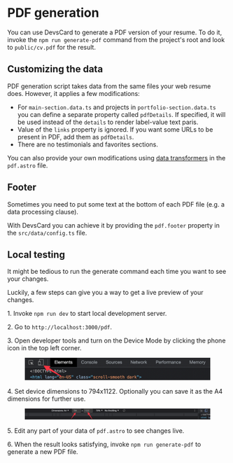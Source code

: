 # PDF generation

You can use DevsCard to generate a PDF version of your resume.
To do it, invoke the `npm run generate-pdf` command from the project's root and look to `public/cv.pdf` for the result.

## Customizing the data

PDF generation script takes data from the same files your web resume does. However, it applies a few modifications:

- For `main-section.data.ts` and projects in `portfolio-section.data.ts` you can define a separate property called `pdfDetails`. If specified, it will be used instead of the `details` to render label-value text paris.
- Value of the `links` property is ignored. If you want some URLs to be present in PDF, add them as `pdfDetails`.
- There are no testimonials and favorites sections.

You can also provide your own modifications using [data transformers](./data-transformation.md) in the `pdf.astro` file.

## Footer

Sometimes you need to put some text at the bottom of each PDF file (e.g. a data processing clause).

With DevsCard you can achieve it by providing the `pdf.footer` property in the `src/data/config.ts` file.

## Local testing

It might be tedious to run the generate command each time you want to see your changes.

Luckily, a few steps can give you a way to get a live preview of your changes.

1\. Invoke `npm run dev` to start local development server.

2\. Go to `http://localhost:3000/pdf`.

3\. Open developer tools and turn on the Device Mode by clicking the phone icon in the top left corner.

<figure><img src=".gitbook/assets/device-mode.png" alt=""><figcaption></figcaption></figure>

4\. Set device dimensions to 794x1122. Optionally you can save it as the A4 dimensions for further use.

<figure><img src=".gitbook/assets/device-dimensions.png" alt=""><figcaption></figcaption></figure>

5\. Edit any part of your data of `pdf.astro` to see changes live.

6\. When the result looks satisfying, invoke `npm run generate-pdf` to generate a new PDF file.
